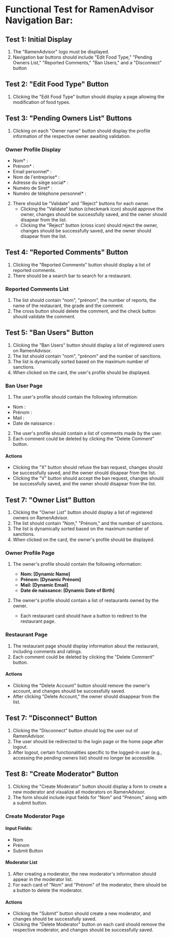 # **Functional Test for RamenAdvisor Navigation Bar:**

## Test 1: Initial Display

1. The "RamenAdvisor" logo must be displayed.
2. Navigation bar buttons should include "Edit Food Type," "Pending Owners List," "Reported Comments," "Ban Users," and a "Disconnect" button

## Test 2: "Edit Food Type" Button

1. Clicking the "Edit Food Type" button should display a page allowing the modification of food types.

## Test 3: "Pending Owners List" Buttons

1. Clicking on each "Owner name" button should display the profile information of the respective owner awaiting validation.

### Owner Profile Display

- Nom* :
- Prénom* :
- Email personnel* :
- Nom de l'entreprise* :
- Adresse du siège social* :
- Numéro de Siret* :
- Numéro de téléphone personnel* :

2. There should be "Validate" and "Reject" buttons for each owner.
   - Clicking the "Validate" button (checkmark icon) should approve the owner, changes should be successfully saved, and the owner should disapear from the list.
   - Clicking the "Reject" button (cross icon) should reject the owner, changes should be successfully saved, and the owner should disapear from the list.

## Test 4: "Reported Comments" Button

1. Clicking the "Reported Comments" button should display a list of reported comments.
2. There should be a search bar to search for a restaurant.

### Reported Comments List
1. The list should contain "nom", "prénom", the number of reports, the name of the restaurant, the grade and the comment.
2. The cross button should delete the comment, and the check button should validate the comment.

## Test 5: "Ban Users" Button

1. Clicking the "Ban Users" button should display a list of registered users on RamenAdvisor.
2. The list should contain "nom", "prénom" and the number of sanctions.
4. The list is dynamically sorted based on the maximum number of sanctions.
5. When clicked on the card, the user's profile should be displayed.

### Ban User Page

1. The user's profile should contain the following information:
- Nom :
- Prénom :
- Mail :
- Date de naissance :

2. The user's profile should contain a list of comments made by the user.
3. Each comment could be deleted by clicking the "Delete Comment" button.

#### Actions

- Clicking the "X" button should refuse the ban request, changes should be successfully saved, and the owner should disapear from the list.
- Clicking the "V" button should accept the ban request, changes should be successfully saved, and the owner should disapear from the list.


## Test 7: "Owner List" Button

1. Clicking the "Owner List" button should display a list of registered owners on RamenAdvisor.
2. The list should contain "Nom," "Prénom," and the number of sanctions.
3. The list is dynamically sorted based on the maximum number of sanctions.
4. When clicked on the card, the owner's profile should be displayed.

### Owner Profile Page

1. The owner's profile should contain the following information:
   - **Nom: [Dynamic Name]**
   - **Prénom: [Dynamic Prénom]**
   - **Mail: [Dynamic Email]**
   - **Date de naissance: [Dynamic Date of Birth]**

2. The owner's profile should contain a list of restaurants owned by the owner.
   - Each restaurant card should have a button to redirect to the restaurant page.

### Restaurant Page

1. The restaurant page should display information about the restaurant, including comments and ratings.
2. Each comment could be deleted by clicking the "Delete Comment" button.

#### Actions

- Clicking the "Delete Account" button should remove the owner's account, and changes should be successfully saved.
- After clicking "Delete Account," the owner should disappear from the list.


## Test 7: "Disconnect" Button

1. Clicking the "Disconnect" button should log the user out of RamenAdvisor.
2. The user should be redirected to the login page or the home page after logout.
3. After logout, certain functionalities specific to the logged-in user (e.g., accessing the pending owners list) should no longer be accessible.

## Test 8: "Create Moderator" Button

1. Clicking the "Create Moderator" button should display a form to create a new moderator and visualize all moderators on RamenAdvisor.
2. The form should include input fields for "Nom" and "Prénom," along with a submit button.

### Create Moderator Page

#### Input Fields:
- Nom
- Prénom
- Submit Button

#### Moderator List

1. After creating a moderator, the new moderator's information should appear in the moderator list.
2. For each card of "Nom" and "Prénom" of the moderator, there should be a button to delete the moderator.

#### Actions

- Clicking the "Submit" button should create a new moderator, and changes should be successfully saved.
- Clicking the "Delete Moderator" button on each card should remove the respective moderator, and changes should be successfully saved.
